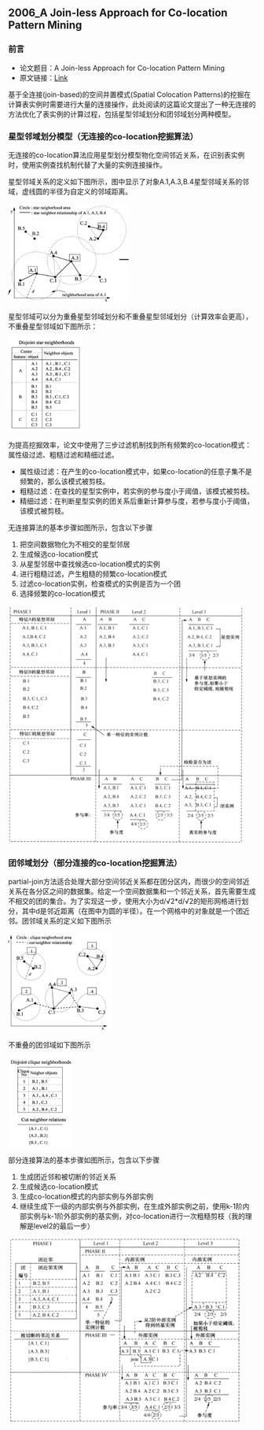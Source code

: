 ## 2006_A Join-less Approach for Co-location Pattern Mining

### 前言

- 论文题目：A Join-less Approach for Co-location Pattern Mining
- 原文链接：[Link](https://ieeexplore.ieee.org/document/1565789)

基于全连接(join-based)的空间并置模式(Spatial Colocation Patterns)的挖掘在计算表实例时需要进行大量的连接操作，此处阅读的这篇论文提出了一种无连接的方法优化了表实例的计算过程，包括星型邻域划分和团邻域划分两种模型。

### 星型邻域划分模型（无连接的co-location挖掘算法）

无连接的co-location算法应用星型划分模型物化空间邻近关系，在识别表实例时，使用实例查找机制代替了大量的实例连接操作。

星型邻域关系的定义如下图所示，图中显示了对象A.1,A.3,B.4星型邻域关系的邻域，虚线圆的半径为自定义的邻域距离。

<img src="./img/2006_A%20Join-less%20Approach%20for%20Co-location%20Pattern%20Mining/image-20231101214008886.png" alt="image-20231101214008886" style="zoom: 80%;" />

星型邻域可以分为重叠星型邻域划分和不重叠星型邻域划分（计算效率会更高），不重叠星型邻域如下图所示：

<img src="./img/2006_A%20Join-less%20Approach%20for%20Co-location%20Pattern%20Mining/image-20231101224014134.png" alt="image-20231101224014134" style="zoom: 80%;" />

为提高挖掘效率，论文中使用了三步过滤机制找到所有频繁的co-location模式：属性级过滤、粗糙过滤和精细过滤。

- 属性级过滤：在产生的co-location模式中，如果co-location的任意子集不是频繁的，那么该模式被剪枝。
- 粗糙过滤：在查找的星型实例中，若实例的参与度小于阈值，该模式被剪枝。
- 精细过滤：在判断星型实例的团关系后重新计算参与度，若参与度小于阈值，该模式被剪枝。

无连接算法的基本步骤如图所示，包含以下步骤

1. 把空间数据物化为不相交的星型邻居
2. 生成候选co-location模式
3. 从星型邻居中查找候选co-location模式的实例
4. 进行粗糙过滤，产生粗糙的频繁co-location模式
5. 过滤co-location实例，检查模式的实例是否为一个团
6. 选择频繁的co-location模式

<img src="./img/2006_A%20Join-less%20Approach%20for%20Co-location%20Pattern%20Mining/image-20231102154919947.png" alt="image-20231102154919947" style="zoom:80%;" />

### 团邻域划分（部分连接的co-location挖掘算法）

partial-join方法适合处理大部分空间邻近关系都在团分区内，而很少的空间邻近关系在各分区之间的数据集。给定一个空间数据集和一个邻近关系，首先需要生成不相交的团的集合。为了实现这一步，使用大小为d/√2*d/√2的矩形网格进行划分，其中d是邻近距离（在图中为圆的半径）。在一个网格中的对象就是一个团近邻。团邻域关系的定义如下图所示

<img src="./img/2006_A%20Join-less%20Approach%20for%20Co-location%20Pattern%20Mining/image-20231101224203767.png" alt="image-20231101224203767" style="zoom: 80%;" />

不重叠的团邻域如下图所示

<img src="./img/2006_A%20Join-less%20Approach%20for%20Co-location%20Pattern%20Mining/image-20231101224237886.png" alt="image-20231101224237886" style="zoom:80%;" />

部分连接算法的基本步骤如图所示，包含以下步骤

1. 生成团近邻和被切断的邻近关系
2. 生成候选co-location模式
3. 生成co-location模式的内部实例与外部实例
4. 继续生成下一级的内部实例与外部实例，在生成外部实例之前，使用k-1阶内部实例与k-1阶外部实例的基实例，对co-location进行一次粗糙剪枝（我的理解是level2的最后一步）

<img src="./img/2006_A%20Join-less%20Approach%20for%20Co-location%20Pattern%20Mining/image-20231102192536238.png" alt="image-20231102192536238" style="zoom:80%;" />

